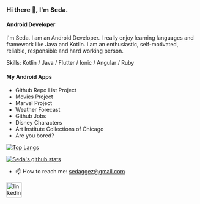 ### Hi there 👋, I'm Seda.
#### Android Developer

I'm Seda. I am an Android Developer. I really enjoy learning languages and framework like Java and Kotlin. I am an enthusiastic, self-motivated, reliable, responsible and hard working person.

Skills: Kotlin / Java / Flutter / Ionic / Angular / Ruby

#### My Android Apps
- Github Repo List Project 
- Movies Project 
- Marvel Project 
- Weather Forecast 
- Github Jobs 
- Disney Characters
- Art Institute Collections of Chicago
- Are you bored?

[![Top Langs](https://github-readme-stats.vercel.app/api/top-langs/?username=sedaaggez&layout=compact)](https://github.com/anuraghazra/github-readme-stats)


[![Seda's github stats](https://github-readme-stats.vercel.app/api?username=sedaaggez)](https://github.com/anuraghazra/github-readme-stats)

- 📫 How to reach me: sedaggez@gmail.com 

[<img src='https://cdn.jsdelivr.net/npm/simple-icons@3.0.1/icons/linkedin.svg' alt='linkedin' height='40'>](https://www.linkedin.com/in/sedaaggez/)  



